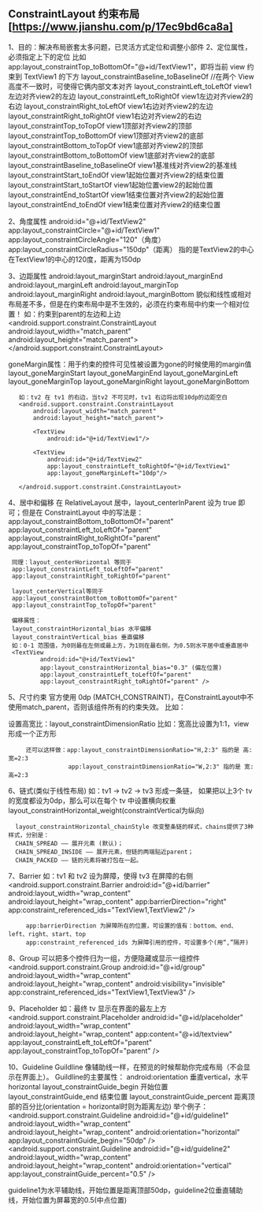 ## ConstraintLayout 约束布局 [https://www.jianshu.com/p/17ec9bd6ca8a]
1、目的：解决布局嵌套太多问题，已灵活方式定位和调整小部件
2、定位属性，必须指定上下的定位
   比如app:layout_constraintTop_toBottomOf="@+id/TextView1"，即将当前 view 约束到 TextView1 的下方
   layout_constraintBaseline_toBaselineOf //在两个 View 高度不一致时，可使得它俩内部文本对齐
   layout_constraintLeft_toLeftOf             view1左边对齐view2的左边
   layout_constraintLeft_toRightOf            view1左边对齐view2的右边
   layout_constraintRight_toLeftOf            view1右边对齐view2的左边
   layout_constraintRight_toRightOf           view1右边对齐view2的右边
   layout_constraintTop_toTopOf               view1顶部对齐view2的顶部
   layout_constraintTop_toBottomOf            view1顶部对齐view2的底部
   layout_constraintBottom_toTopOf            view1底部对齐view2的顶部
   layout_constraintBottom_toBottomOf         view1底部对齐view2的底部
   layout_constraintBaseline_toBaselineOf     view1基准线对齐view2的基准线
   layout_constraintStart_toEndOf             view1起始位置对齐view2的结束位置
   layout_constraintStart_toStartOf           view1起始位置view2的起始位置
   layout_constraintEnd_toStartOf             view1结束位置对齐view2的起始位置
   layout_constraintEnd_toEndOf               view1结束位置对齐view2的结束位置
   
2、角度属性
   android:id="@+id/TextView2"
   app:layout_constraintCircle="@+id/TextView1"
   app:layout_constraintCircleAngle="120"（角度）
   app:layout_constraintCircleRadius="150dp"（距离）
   指的是TextView2的中心在TextView1的中心的120度，距离为150dp
   
3、边距属性
   android:layout_marginStart
   android:layout_marginEnd
   android:layout_marginLeft
   android:layout_marginTop
   android:layout_marginRight
   android:layout_marginBottom
   貌似和线性或相对布局差不多，但是在约束布局中是不生效的，必须在约束布局中约束一个相对位置！
   如：约束到parent的左边和上边
   <android.support.constraint.ConstraintLayout 
       android:layout_width="match_parent"
       android:layout_height="match_parent">
       <TextView
           android:id="@+id/TextView1"
           android:layout_width="wrap_content"
           android:layout_height="wrap_content"
           android:layout_marginLeft="10dp"
           android:layout_marginTop="10dp" 
           app:layout_constraintLeft_toLeftOf="parent"
           app:layout_constraintTop_toTopOf="parent"/>
   </android.support.constraint.ConstraintLayout>
   
   goneMargin属性：用于约束的控件可见性被设置为gone的时候使用的margin值
       layout_goneMarginStart
       layout_goneMarginEnd
       layout_goneMarginLeft
       layout_goneMarginTop
       layout_goneMarginRight
       layout_goneMarginBottom
       
       如：tv2 在 tv1 的右边，当tv2 不可见时，tv1 右边将出现10dp的边距空白
       <android.support.constraint.ConstraintLayout 
           android:layout_width="match_parent"
           android:layout_height="match_parent">
       
           <TextView
               android:id="@+id/TextView1"/>
       
           <TextView
               android:id="@+id/TextView2"
               app:layout_constraintLeft_toRightOf="@+id/TextView1"
               app:layout_goneMarginLeft="10dp"/>
       
       </android.support.constraint.ConstraintLayout>

4、居中和偏移
   在 RelativeLayout 居中，layout_centerInParent 设为 true 即可；但是在 ConstraintLayout 中的写法是：
     app:layout_constraintBottom_toBottomOf="parent"
     app:layout_constraintLeft_toLeftOf="parent"
     app:layout_constraintRight_toRightOf="parent"
     app:layout_constraintTop_toTopOf="parent"
    
     同理：layout_centerHorizontal 等同于
     app:layout_constraintLeft_toLeftOf="parent"
     app:layout_constraintRight_toRightOf="parent"
     
     layout_centerVertical等同于
     app:layout_constraintBottom_toBottomOf="parent"
     app:layout_constraintTop_toTopOf="parent"
      
     偏移属性：
     layout_constraintHorizontal_bias 水平偏移
     layout_constraintVertical_bias 垂直偏移
     如：0-1 范围值，为0则最在左侧或最上方，为1则在最右侧，为0.5则水平居中或垂直居中
     <TextView
             android:id="@+id/TextView1"
             app:layout_constraintHorizontal_bias="0.3" (偏左位置)
             app:layout_constraintLeft_toLeftOf="parent"
             app:layout_constraintRight_toRightOf="parent" />
             
5、尺寸约束
   官方使用 0dp (MATCH_CONSTRAINT)，在ConstraintLayout中不使用match_parent，否则该组件所有的约束失效。
   比如：
       <TextView
               android:id="@+id/TextView1"
               android:layout_width="0dp"
               android:layout_height="wrap_content"
               android:layout_marginLeft="50dp"
               app:layout_constraintLeft_toLeftOf="parent"
               app:layout_constraintRight_toRightOf="parent"/>
   
   设置高宽比：layout_constraintDimensionRatio
   比如：宽高比设置为1:1，view 形成一个正方形
   <TextView
           android:id="@+id/TextView1"
           android:layout_width="0dp"
           android:layout_height="wrap_content"
           app:layout_constraintDimensionRatio="1:1"
           app:layout_constraintLeft_toLeftOf="parent"
           app:layout_constraintRight_toRightOf="parent" />
           
         还可以这样做：app:layout_constraintDimensionRatio="H,2:3" 指的是 高:宽=2:3
                     app:layout_constraintDimensionRatio="W,2:3" 指的是 宽:高=2:3
                     
6、链式(类似于线性布局)
      如：tv1 -> tv2 -> tv3 形成一条链，
      <TextView
          android:id="@+id/TextView1"
          android:layout_width="wrap_content"
          android:layout_height="wrap_content"
          app:layout_constraintLeft_toLeftOf="parent"
          app:layout_constraintRight_toLeftOf="@+id/TextView2" />
      <TextView
          android:id="@+id/TextView2"
          android:layout_width="wrap_content"
          android:layout_height="wrap_content"
          app:layout_constraintLeft_toRightOf="@+id/TextView1"
          app:layout_constraintRight_toLeftOf="@+id/TextView3"
          app:layout_constraintRight_toRightOf="parent" />
      <TextView
          android:id="@+id/TextView3"
          android:layout_width="wrap_content"
          android:layout_height="wrap_content"
          app:layout_constraintLeft_toRightOf="@+id/TextView2"
          app:layout_constraintRight_toRightOf="parent" />
      如果把以上3个 tv 的宽度都设为0dp，那么可以在每个 tv 中设置横向权重layout_constraintHorizontal_weight(constraintVertical为纵向)
          
      layout_constraintHorizontal_chainStyle 改变整条链的样式，chains提供了3种样式，分别是：
      CHAIN_SPREAD —— 展开元素 (默认)；
      CHAIN_SPREAD_INSIDE —— 展开元素，但链的两端贴近parent；
      CHAIN_PACKED —— 链的元素将被打包在一起。
 
7、Barrier
     如：tv1 和 tv2 设为屏障，使得 tv3 在屏障的右侧
     <TextView
             android:id="@+id/TextView1"
             android:layout_width="wrap_content"
             android:layout_height="wrap_content" />
         <TextView
             android:id="@+id/TextView2"
             android:layout_width="wrap_content"
             android:layout_height="wrap_content"
             app:layout_constraintTop_toBottomOf="@+id/TextView1" />
         <android.support.constraint.Barrier
             android:id="@+id/barrier"
             android:layout_width="wrap_content"
             android:layout_height="wrap_content"
             app:barrierDirection="right"
             app:constraint_referenced_ids="TextView1,TextView2" />
         <TextView
             android:id="@+id/TextView3"
             android:layout_width="wrap_content"
             android:layout_height="wrap_content"
             app:layout_constraintLeft_toRightOf="@+id/barrier" />
         
         app:barrierDirection 为屏障所在的位置，可设置的值有：bottom、end、left、right、start、top
         app:constraint_referenced_ids 为屏障引用的控件，可设置多个(用“,”隔开)
         
8、Group 可以把多个控件归为一组，方便隐藏或显示一组控件
      <android.support.constraint.Group
           android:id="@+id/group"
           android:layout_width="wrap_content"
           android:layout_height="wrap_content"
           android:visibility="invisible"
           app:constraint_referenced_ids="TextView1,TextView3" />
           
9、Placeholder
   如：最终 tv 显示在界面的最左上方
   <android.support.constraint.Placeholder
           android:id="@+id/placeholder"
           android:layout_width="wrap_content"
           android:layout_height="wrap_content"
           app:content="@+id/textview"
           app:layout_constraintLeft_toLeftOf="parent"
           app:layout_constraintTop_toTopOf="parent" />
       <TextView
           android:id="@+id/textview"
           android:layout_width="wrap_content"
           android:layout_height="wrap_content"
           android:background="#cccccc"
           android:padding="16dp"
           android:text="TextView"
           android:textColor="#000000"
           app:layout_constraintRight_toRightOf="parent"
           app:layout_constraintTop_toTopOf="parent" />

10、Guideline
   Guildline 像辅助线一样，在预览的时候帮助你完成布局（不会显示在界面上）。
   Guildline的主要属性：
      android:orientation 垂直vertical，水平horizontal
      layout_constraintGuide_begin 开始位置
      layout_constraintGuide_end 结束位置
      layout_constraintGuide_percent 距离顶部的百分比(orientation = horizontal时则为距离左边)
   举个例子：
       <android.support.constraint.Guideline
           android:id="@+id/guideline1"
           android:layout_width="wrap_content"
           android:layout_height="wrap_content"
           android:orientation="horizontal"
           app:layout_constraintGuide_begin="50dp" />
       <android.support.constraint.Guideline
           android:id="@+id/guideline2"
           android:layout_width="wrap_content"
           android:layout_height="wrap_content"
           android:orientation="vertical"
           app:layout_constraintGuide_percent="0.5" />
           
   guideline1为水平辅助线，开始位置是距离顶部50dp，guideline2位垂直辅助线，开始位置为屏幕宽的0.5(中点位置)
   
   
   
   